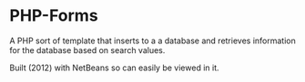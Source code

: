# PHP-Forms
A PHP sort of template that inserts to a a database and retrieves 
information for the database based on search values. 

Built (2012) with NetBeans so can easily be viewed in it.
